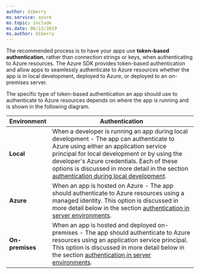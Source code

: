 ```yaml
---
author: diberry
ms.service: azure
ms.topic: include
ms.date: 06/13/2019
ms.author: diberry
---
```

The recommended process is to have your apps use **token-based authentication**, rather than connection strings or keys, when authenticating to Azure resources. The Azure SDK provides token-based authentication and allow apps to seamlessly authenticate to Azure resources whether the app is in local development, deployed to Azure, or deployed to an on-premises server.

The specific type of token-based authentication an app should use to authenticate to Azure resources depends on where the app is running and is shown in the following diagram.

|Environment|Authentication|
|--|--|
|**Local**| When a developer is running an app during local development - The app can authenticate to Azure using either an application service principal for local development or by using the developer's Azure credentials.  Each of these options is discussed in more detail in the section [authentication during local development]().|
|**Azure**| When an app is hosted on Azure - The app should authenticate to Azure resources using a managed identity. This option is discussed in more detail below in the section [authentication in server environments]().|
|**On-premises**|When an app is hosted and deployed on-premises - The app should authenticate to Azure resources using an application service principal. This option is discussed in more detail below in the section [authentication in server environments]().|

